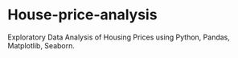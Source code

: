 # House-price-analysis
Exploratory Data Analysis of Housing Prices using Python, Pandas, Matplotlib, Seaborn.
